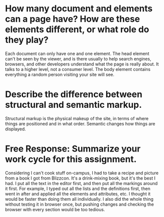 # How many document <head> and <body> elements can a page have? How are these elements different, or what role do they play?
Each document can only have one <head> and one <body> element. The head element can't be seen by the viewer, and is there usually to help search engines, browsers, and other developers understand what the page is really about. It talks to a higher level, not a consumer level. The body element contains everything a random person visiting your site will see.
# Describe the difference between structural and semantic markup.

Structural markup is the physical makeup of the site, in terms of where things are positioned and in what order. Semantic changes how things are displayed.

# Free Response: Summarize your work cycle for this assignment.
Considering I can't cook stuff on-campus, I had to take a recipe and picture from a book I got from Blizzcon.
It's a drink-mixing book, but it's the best I had. I put all the text in the editor first, and then put all the markings around it first.
For example, I typed out all the lists and the definitions first, then went in after and applied all the elements and attributes, etc.
I thought it would be faster than doing them all individually.
I also did the whole thing without testing it in browser once, but pushing changes and checking the browser with every section would be too tedious.
